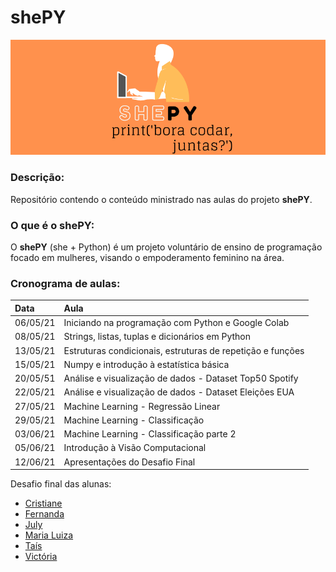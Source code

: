# shePY
![logo](https://github.com/mariacmartins/shepy/blob/main/shepy_img.png?raw=true)

### Descrição: 
Repositório contendo o conteúdo ministrado nas aulas do projeto **shePY**.

### O que é o shePY:
O **shePY** (she + Python) é um projeto voluntário de ensino de programação focado em mulheres, visando o empoderamento feminino na área.

### Cronograma de aulas:

| Data | Aula   | 
|:---|:---|
|     06/05/21    | Iniciando na programação com Python e Google Colab        | 
|     08/05/21    | Strings, listas, tuplas e dicionários em Python           | 
|     13/05/21    | Estruturas condicionais, estruturas de repetição e funções| 
|     15/05/21    | Numpy e introdução à estatística básica                   | 
|     20/05/51    | Análise e visualização de dados - Dataset Top50 Spotify   | 
|     22/05/21    | Análise e visualização de dados - Dataset Eleições EUA    | 
|     27/05/21    | Machine Learning - Regressão Linear  | 
|     29/05/21    | Machine Learning - Classificação    | 
|     03/06/21    | Machine Learning - Classificação parte 2    | 
|     05/06/21    | Introdução à Visão Computacional    | 
|     12/06/21    | Apresentações do Desafio Final    | 

Desafio final das alunas:
- [Cristiane](https://github.com/cristiane88/Desafio-final-ShePY)
- [Fernanda](https://github.com/fernandarrios/desafio.cinemaeliteratura)
- [July](https://github.com/JulyNavarro/Desafio_final_shepy)
- [Maria Luiza](https://github.com/maluperroni/desafio_final_shePY)
- [Taís](https://github.com/taismatozo/Projeto-Final-ShePY)
- [Victória](https://github.com/victoriapaganotto/Desafio-Final-ShePY)
